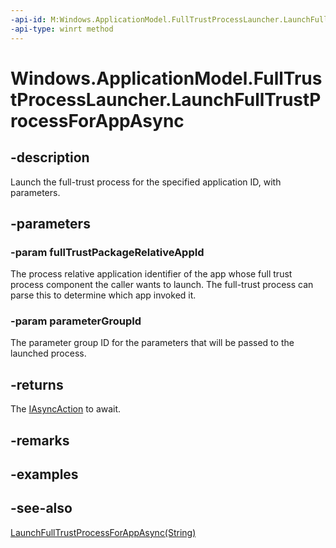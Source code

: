 ----api-id: M:Windows.ApplicationModel.FullTrustProcessLauncher.LaunchFullTrustProcessForAppAsync(System.String,System.String)
-api-type: winrt method
---<!-- Method syntaxpublic Windows.Foundation.IAsyncAction LaunchFullTrustProcessForAppAsync(System.String fullTrustPackageRelativeAppId, System.String parameterGroupId)--># Windows.ApplicationModel.FullTrustProcessLauncher.LaunchFullTrustProcessForAppAsync## -descriptionLaunch the full-trust process for the specified application ID, with parameters.## -parameters### -param fullTrustPackageRelativeAppIdThe process relative application identifier of the app whose full trust process component the caller wants to launch. The full-trust process can parse this to determine which app invoked it.### -param parameterGroupIdThe parameter group ID for the parameters that will be passed to the launched process.## -returnsThe [IAsyncAction](../windows.foundation/iasyncaction.md) to await.## -remarks## -examples## -see-also[LaunchFullTrustProcessForAppAsync(String)](fulltrustprocesslauncher_launchfulltrustprocessforappasync_1528646566.md)